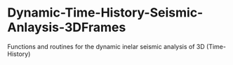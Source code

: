 # Dynamic-Time-History-Seismic-Anlaysis-3DFrames
 Functions and routines for the dynamic inelar seismic analysis of 3D (Time-History)
